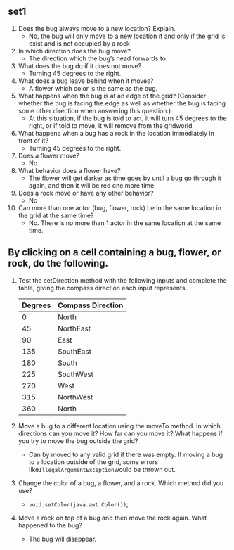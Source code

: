 ## set1
1.  Does the bug always move to a new location? Explain.
    - No, the bug will only move to a new location if and only if the grid is exist and is not occupied by a rock
2.  In which direction does the bug move?
    - The direction which the bug’s head forwards to.
3.  What does the bug do if it does not move?
    - Turning 45 degrees to the right.
4.  What does a bug leave behind when it moves?
    - A flower which color is the same as the bug.
5.  What happens when the bug is at an edge of the grid? (Consider whether the bug is facing the edge as well as whether the bug is facing some other direction when answering this question.)
    -  At this situation, if the bug is told to act, it will turn 45 degrees to the right, or if told to move, it will remove from the gridworld.
6.  What happens when a bug has a rock in the location immediately in front of it?
    -  Turning 45 degrees to the right.
7.  Does a flower move?
    -  No
8.  What behavior does a flower have?
    -  The flower will get darker as time goes by until a bug go through it again, and then it will be red one more time.
9.  Does a rock move or have any other behavior?
    -  No
10.  Can more than one actor (bug, flower, rock) be in the same location in the grid at the same time?
      -  No. There is no more than 1 actor in the same location at the same time.
    
## By clicking on a cell containing a bug, flower, or rock, do the following.
1.  Test the setDirection method with the following inputs and complete the table, giving the compass direction each input represents.

    | Degrees | Compass Direction |
    | --- | --- |
    | 0 | North |
    | 45 |  NorthEast|
    | 90 |  East |
    | 135 | SouthEast  |
    | 180 |  South |
    | 225 | SouthWest  |
    | 270 | West  |
    | 315 | NorthWest  |
    | 360 |  North |

2.  Move a bug to a different location using the moveTo method. In which directions can you move it? How far can you move it? What happens if you try to move the bug outside the grid?
    -  Can by moved to any valid grid if there was empty. If moving a bug to a location outside of the grid, some errors like```IllegalArgumentException```would be thrown out.
3.  Change the color of a bug, a flower, and a rock. Which method did you use?
    -  ```void.setColor(java.awt.Color())```;
4.  Move a rock on top of a bug and then move the rock again. What happened to the bug?
    -  The bug will disappear.